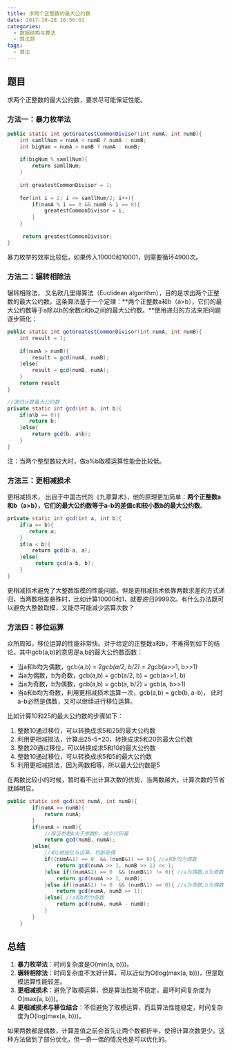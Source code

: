 ```yaml
---
title: 求两个正整数的最大公约数
date: 2017-10-28 16:56:01
categories: 
  - 数据结构与算法
  - 算法题
tags:
  - 算法
---
```


##  题目

求两个正整数的最大公约数，要求尽可能保证性能。

### 方法一：暴力枚举法

~~~java
public static int getGreatestCommonDivisor(int numA, int numB){
  	int samllNum = numA < numB ? numA : numB;
  	int bigNum = numA > numB ? numA : numB;
  	
  	if(bigNum % samllNum){
      	return samllNum;
  	}
  
  	int greatestCommonDivisor = 1;
  
  	for(int i = 2; i <= samllNum/2; i++){
      	if(numA % i == 0 && numB & i == 0){
          	greatestCommonDivisor = i;
      	}
  	}
  
  	 return greatestCommonDivisor;
}
~~~

暴力枚举的效率比较低，如果传入10000和10001，则需要循环4900次。

<!--more -->

### 方法二：辗转相除法

辗转相除法， 又名欧几里得算法（Euclidean algorithm），目的是求出两个正整数的最大公约数。这条算法基于一个定理：**两个正整数a和b（a>b），它们的最大公约数等于a除以b的余数c和b之间的最大公约数。**使用递归的方法来把问题逐步简化：

~~~java
public static int getGreatestCommonDivisor(int numA, int numB){
  	int result = 1;
  	
  	if(numA > numB){
      	result = gcd(numA, numB);
  	}else{
      	result = gcd(numB, numA);
  	}
  	return result
}

//递归计算最大公约数
private static int gcd(int a, int b){
  	if(a%b == 0){
       return b;
  	}else{
      	return gcd(b, a%b);
  	}  
}
~~~

注：当两个整型数较大时，做a%b取模运算性能会比较低。

### 方法三：更相减损术

更相减损术， 出自于中国古代的《九章算术》，他的原理更加简单：**两个正整数a和b（a>b），它们的最大公约数等于a-b的差值c和较小数b的最大公约数**。

~~~java
private static int gcd(int a, int b){
  	if(a == b){
       return a;
  	}
  	if(a < b){
      	return gcd(b-a, a);
  	}else{
      	 return gcd(a-b, b);
  	}
}
~~~

更相减损术避免了大整数取模的性能问题。但是更相减损术依靠两数求差的方式递归，当两数相差悬殊时，比如计算10000和1，就要递归9999次。有什么办法既可以避免大整数取模，又能尽可能减少运算次数？

### 方法四：移位运算

众所周知，移位运算的性能非常快。对于给定的正整数a和b，不难得到如下的结论。其中gcb(a,b)的意思是a,b的最大公约数函数：

- 当a和b均为偶数，gcb(a,b) = 2*gcb(a/2, b/2) = 2*gcb(a>>1, b>>1)
- 当a为偶数，b为奇数，gcb(a,b) = gcb(a/2, b) = gcb(a>>1, b)
- 当a为奇数，b为偶数，gcb(a,b) = gcb(a, b/2) = gcb(a, b>>1)
- 当a和b均为奇数，利用更相减损术运算一次，gcb(a,b) = gcb(b, a-b)， 此时a-b必然是偶数，又可以继续进行移位运算。

比如计算10和25的最大公约数的步骤如下：

1. 整数10通过移位，可以转换成求5和25的最大公约数
2. 利用更相减损法，计算出25-5=20，转换成求5和20的最大公约数
3. 整数20通过移位，可以转换成求5和10的最大公约数
4. 整数10通过移位，可以转换成求5和5的最大公约数
5. 利用更相减损法，因为两数相等，所以最大公约数是5

在两数比较小的时候，暂时看不出计算次数的优势，当两数越大，计算次数的节省就越明显。

~~~java
public static int gcd(int numA, int numB){
	  	if(numA == numB){
	      	return numA;
	  	}
	  	if(numA < numB){
	      	//保证参数A大于参数B，减少代码量
	      	return gcd(numB, numA);
	  	}else{
	      	//和1做按位与运算，判断奇偶
	      	if((numA&1) == 0  && (numB&1) == 0){ //a和b均为偶数
	          	return gcd(numA >> 1, numB >> 1) << 1;
	      	}else if((numA&1) == 0  && (numB&1) != 0){ //a为偶数,b为奇数
	          	return gcd(numA >> 1, numB);
	      	}else if((numA&1) != 0  && (numB&1) == 0){ //a为奇数,b为偶数
	          	return gcd(numA, numB >> 1);
	      	}else{ //a和b均为奇数
	          	return gcd(numA, numA - numB);
	      	}
	  	}
	}
~~~

## 总结

1. **暴力枚举法**：时间复杂度是O(min(a, b)))。
2. **辗转相除法**：时间复杂度不太好计算，可以近似为O(log(max(a, b)))，但是取模运算性能较差。
3. **更相减损术**：避免了取模运算，但是算法性能不稳定，最坏时间复杂度为O(max(a, b)))。
4. **更相减损术与移位结合**：不但避免了取模运算，而且算法性能稳定，时间复杂度为O(log(max(a, b)))。

如果两数都是偶数，计算差值之前会首先让两个数都折半，使得计算次数更少。这种方法做到了部分优化，但一奇一偶的情况也是可以优化的。